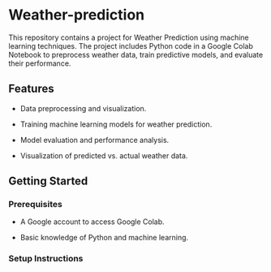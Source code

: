  # Weather-prediction

This repository contains a project for Weather Prediction using machine learning techniques. The project includes Python code in a Google Colab Notebook to preprocess weather data, train predictive models, and evaluate their performance.

## Features

- Data preprocessing and visualization.

- Training machine learning models for weather prediction.

- Model evaluation and performance analysis.

- Visualization of predicted vs. actual weather data.

## Getting Started
### Prerequisites

- A Google account to access Google Colab.

- Basic knowledge of Python and machine learning.

### Setup Instructions
